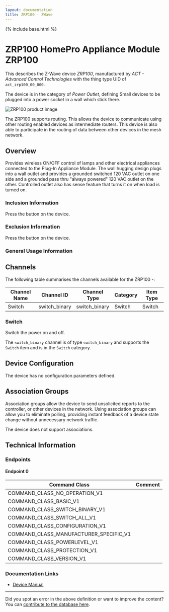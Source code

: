 ```yaml
---
layout: documentation
title: ZRP100 - ZWave
---
```


{% include base.html %}

# ZRP100 HomePro Appliance Module ZRP100
This describes the Z-Wave device *ZRP100*, manufactured by *ACT - Advanced Control Technologies* with the thing type UID of ```act_zrp100_00_000```.

The device is in the category of *Power Outlet*, defining Small devices to be plugged into a power socket in a wall which stick there.

![ZRP100 product image](https://opensmarthouse.org/zwavedatabase/1298/image/)


The ZRP100 supports routing. This allows the device to communicate using other routing enabled devices as intermediate routers.  This device is also able to participate in the routing of data between other devices in the mesh network.

## Overview

Provides wireless ON/OFF control of lamps and other electrical appliances connected to the Plug-In Appliance Module. The wall hugging design plugs into a wall outlet and provides a grounded switched 120 VAC outlet on one side and a grounded pass thru "always powered" 120 VAC outlet on the other. Controlled outlet also has sense feature that turns it on when load is turned on.

### Inclusion Information

Press the button on the device.

### Exclusion Information

Press the button on the device.

### General Usage Information



## Channels

The following table summarises the channels available for the ZRP100 -:

| Channel Name | Channel ID | Channel Type | Category | Item Type |
|--------------|------------|--------------|----------|-----------|
| Switch | switch_binary | switch_binary | Switch | Switch | 

### Switch
Switch the power on and off.

The ```switch_binary``` channel is of type ```switch_binary``` and supports the ```Switch``` item and is in the ```Switch``` category.



## Device Configuration

The device has no configuration parameters defined.

## Association Groups

Association groups allow the device to send unsolicited reports to the controller, or other devices in the network. Using association groups can allow you to eliminate polling, providing instant feedback of a device state change without unnecessary network traffic.

The device does not support associations.
## Technical Information

### Endpoints

#### Endpoint 0

| Command Class | Comment |
|---------------|---------|
| COMMAND_CLASS_NO_OPERATION_V1| |
| COMMAND_CLASS_BASIC_V1| |
| COMMAND_CLASS_SWITCH_BINARY_V1| |
| COMMAND_CLASS_SWITCH_ALL_V1| |
| COMMAND_CLASS_CONFIGURATION_V1| |
| COMMAND_CLASS_MANUFACTURER_SPECIFIC_V1| |
| COMMAND_CLASS_POWERLEVEL_V1| |
| COMMAND_CLASS_PROTECTION_V1| |
| COMMAND_CLASS_VERSION_V1| |

### Documentation Links

* [Device Manual](https://opensmarthouse.org/zwavedatabase/1298/HomePro_ZRP100_Appliance_Module_v3.2_Installation_Guide.pdf)

---

Did you spot an error in the above definition or want to improve the content?
You can [contribute to the database here](https://opensmarthouse.org/zwavedatabase/1298).
